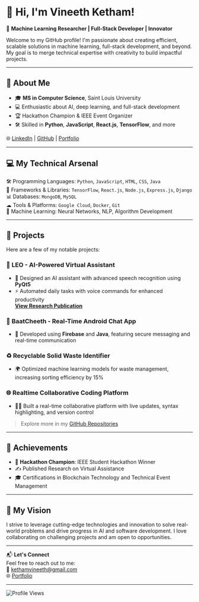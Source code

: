 # 👋 Hi, I'm Vineeth Ketham!

🚀 **Machine Learning Researcher | Full-Stack Developer | Innovator**

Welcome to my GitHub profile! I'm passionate about creating efficient, scalable solutions in machine learning, full-stack development, and beyond. My goal is to merge technical expertise with creativity to build impactful projects.

---

## 🌟 **About Me**
- 🎓 **MS in Computer Science**, Saint Louis University 
- 💻 Enthusiastic about AI, deep learning, and full-stack development
- 🏆 Hackathon Champion & IEEE Event Organizer
- 🛠 Skilled in **Python**, **JavaScript**, **React.js**, **TensorFlow**, and more

🌐 [LinkedIn](https://www.linkedin.com/in/vineethketham/) | [GitHub](https://github.com/Vineeth0502) | [Portfolio](https://vineeth0502.github.io/vineeth-ketham-portfolio/)

---

## 💻 **My Technical Arsenal**
🛠 Programming Languages: `Python`, `JavaScript`, `HTML`, `CSS`, `Java`  
🔧 Frameworks & Libraries: `TensorFlow`, `React.js`, `Node.js`, `Express.js`, `Django`  
📊 Databases: `MongoDB`, `MySQL`  
☁ Tools & Platforms: `Google Cloud`, `Docker`, `Git`  
🧠 Machine Learning: Neural Networks, NLP, Algorithm Development  

---

## 🌟 **Projects**
Here are a few of my notable projects:

### 🧠 **LEO - AI-Powered Virtual Assistant**
- 🚀 Designed an AI assistant with advanced speech recognition using **PyQt5**
- ⚡ Automated daily tasks with voice commands for enhanced productivity  
[**View Research Publication**](https://ijsrem.com/download/leo-the-virtual-assistance/)

### 💬 **BaatCheeth - Real-Time Android Chat App**
- 📱 Developed using **Firebase** and **Java**, featuring secure messaging and real-time communication  

### ♻ **Recyclable Solid Waste Identifier**
- 🌍 Optimized machine learning models for waste management, increasing sorting efficiency by 15%

### 🌐 **Realtime Collaborative Coding Platform**
- 👨‍💻 Built a real-time collaborative platform with live updates, syntax highlighting, and version control

> Explore more in my [GitHub Repositories](https://github.com/Vineeth0502)

---

## 🏅 **Achievements**
- 🥇 **Hackathon Champion**: IEEE Student Hackathon Winner  
- ✍️ Published Research on Virtual Assistance  
- 🎓 Certifications in Blockchain Technology and Technical Event Management  

---

## 🎯 **My Vision**
I strive to leverage cutting-edge technologies and innovation to solve real-world problems and drive progress in AI and software development. I love collaborating on challenging projects and am open to opportunities.

---

📬 **Let's Connect**  
Feel free to reach out to me:  
📧 [kethamvineeth@gmail.com](mailto:kethamvineeth@gmail.com)  
🌐 [Portfolio](https://vineeth0502.github.io/vineeth-ketham-portfolio/)

---

![Profile Views](https://komarev.com/ghpvc/?username=Vineeth0502&color=brightgreen)
